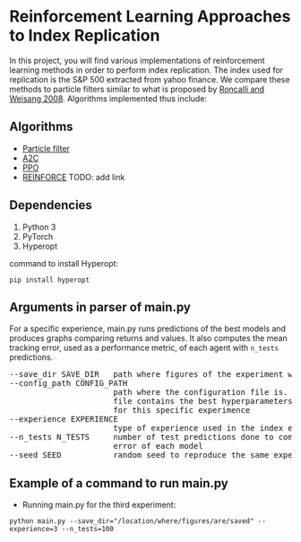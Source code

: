 # Reinforcement Learning Approaches to Index Replication

In this project, you will find various implementations of reinforcement learning methods in order to perform index 
replication. The index used for replication is the S&P 500 extracted from yahoo finance. We compare these methods to 
particle filters similar to what is proposed by [Roncalli and Weisang 2008](http://www.thierry-roncalli.com/download/particle-filter.pdf?fbclid=IwAR1Fp6eq2rfYsAcNx8RQtdifWx1ykko8TtQqD38H9_3AK386WH26zLGyD7E). Algorithms implemented thus include: 

## Algorithms
* [Particle filter](https://github.com/memalette/IndexReplicator/blob/master/agents/particle_filter.py)
* [A2C](https://github.com/memalette/IndexReplicator/blob/master/agents/actor_critic.py)
* [PPO](https://github.com/memalette/IndexReplicator/blob/master/agents/ppo.py)
* [REINFORCE]() TODO: add link

## Dependencies
1. Python 3
2. PyTorch
3. Hyperopt 

command to install Hyperopt: 
```
pip install hyperopt
``` 

## Arguments in parser of main.py

For a specific experience, main.py runs predictions of the best models and produces
graphs comparing returns and values. It also computes the mean tracking error, used as a 
 performance metric, of each agent with `n_tests` predictions.

<pre>
--save_dir SAVE_DIR   path where figures of the experiment will be saved
--config_path CONFIG_PATH 
                      path where the configuration file is. The config
                      file contains the best hyperparameters of each model
                      for this specific experimence
--experience EXPERIENCE
                      type of experience used in the index environment
--n_tests N_TESTS     number of test predictions done to compute the mean tracking
                      error of each model
--seed SEED           random seed to reproduce the same experiments
</pre>

## Example of a command to run main.py

* Running main.py for the third experiment:

```
python main.py --save_dir="/location/where/figures/are/saved" --experience=3 --n_tests=100
```

